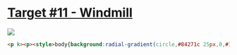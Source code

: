 # [Target #11 - Windmill](https://cssbattle.dev/play/11)

![](https://cssbattle.dev/targets/11.png)

```HTML
<p k><p><style>body{background:radial-gradient(circle,#84271c 25px,0,#191210 50px,0,#eca03d 70px,#191210 0)}p{margin:0 42;width:100;height:50;border-radius:0 0 1in 1in;background:radial-gradient(at 50% 0,#0000 30px,#eca03d 0)}[k]{margin:100 242 0;transform:scaleY(-1
```